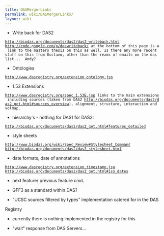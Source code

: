 ```yaml
---
title: DASMergerLinks
permalink: wiki/DASMergerLinks/
layout: wiki
---
```


-   Write back for DAS2

[`http://biodas.org/documents/das2/das2_writeback.html`](http://biodas.org/documents/das2/das2_writeback.html)  
[`http://code.google.com/p/daswriteback/`](http://code.google.com/p/daswriteback/)` at the bottom of this page is a link to the masters thesis on this as well. Is there any more recent stuff on this from Gustavo, other than the reams of emails on the das list...  Andy? `

-   Ontologies

[`http://www.dasregistry.org/extension_ontology.jsp`](http://www.dasregistry.org/extension_ontology.jsp)

-   1.53 Extensions

[`http://www.dasregistry.org/spec_1.53E.jsp`](http://www.dasregistry.org/spec_1.53E.jsp)` links to the main extensions including sources (taken from DAS2 `[`http://biodas.org/documents/das2/das2_get.html#sources_overview`](http://biodas.org/documents/das2/das2_get.html#sources_overview)`), alignment, structure, interaction and volmap.`

-   hierarchy's - nothing for DAS1 for DAS2:

[`http://biodas.org/documents/das2/das2_get.html#features_detailed`](http://biodas.org/documents/das2/das2_get.html#features_detailed)

-   style sheets

[`http://www.biodas.org/wiki/Spec_Review#Stylesheet_Command`](http://www.biodas.org/wiki/Spec_Review#Stylesheet_Command)  
[`http://biodas.org/documents/das2/das2_stylesheet.html`](http://biodas.org/documents/das2/das2_stylesheet.html)

-   date formats, date of annotations

[`http://www.dasregistry.org/extension_timestamp.jsp`](http://www.dasregistry.org/extension_timestamp.jsp)  
[`http://biodas.org/documents/das2/das2_get.html#iso_dates`](http://biodas.org/documents/das2/das2_get.html#iso_dates)

-   next feature/ previous feature cmd.

<!-- -->

-   GFF3 as a standard within DAS?

<!-- -->

-   "UCSC sources filtered by types" implementation catered for in the
    DAS

Registry

-   currently there is nothing implemented in the registry for this

<!-- -->

-   "wait" response from DAS Servers...


